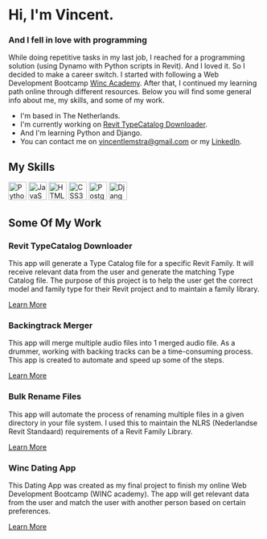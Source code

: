 # Hi, I'm Vincent.

### And I fell in love with programming

While doing repetitive tasks in my last job, I reached for a programming solution (using Dynamo with Python scripts in Revit). And I loved it. So I decided to make a career switch. I started with following a Web Development Bootcamp [Winc Academy](https://www.wincacademy.nl/#). After that, I continued my learning path online through different resources. Below you will find some general info about me, my skills, and some of my work.

* I'm based in The Netherlands.
* I'm currently working on [Revit TypeCatalog Downloader](https://github.com/vincentlemstra/revit_downloader).
* And I'm learning Python and Django.
* You can contact me on [vincentlemstra@gmail.com](mailto:vincentlemstra@gmail.com) or my [LinkedIn](https://www.linkedin.com/in/vincent-lemstra/).

## My Skills

<p align="left">
<a href="https://www.python.org/" target="_blank" rel="noreferrer"><img src="https://raw.githubusercontent.com/danielcranney/readme-generator/main/public/icons/skills/python-colored.svg" width="36" height="36" alt="Python" /></a>
<a href="https://developer.mozilla.org/en-US/docs/Web/JavaScript" target="_blank" rel="noreferrer"><img src="https://raw.githubusercontent.com/danielcranney/readme-generator/main/public/icons/skills/javascript-colored.svg" width="36" height="36" alt="JavaScript" /></a>
<a href="https://developer.mozilla.org/en-US/docs/Glossary/HTML5" target="_blank" rel="noreferrer"><img src="https://raw.githubusercontent.com/danielcranney/readme-generator/main/public/icons/skills/html5-colored.svg" width="36" height="36" alt="HTML5" /></a>
<a href="https://www.w3.org/TR/CSS/#css" target="_blank" rel="noreferrer"><img src="https://raw.githubusercontent.com/danielcranney/readme-generator/main/public/icons/skills/css3-colored.svg" width="36" height="36" alt="CSS3" /></a>
<a href="https://www.postgresql.org/" target="_blank" rel="noreferrer"><img src="https://raw.githubusercontent.com/danielcranney/readme-generator/main/public/icons/skills/postgresql-colored.svg" width="36" height="36" alt="PostgreSQL" /></a>
<a href="https://www.djangoproject.com/" target="_blank" rel="noreferrer"><img src="https://raw.githubusercontent.com/danielcranney/readme-generator/main/public/icons/skills/django-colored.svg" width="36" height="36" alt="Django" /></a>
</p>

## Some Of My Work
### Revit TypeCatalog Downloader
This app will generate a Type Catalog file for a specific Revit Family. It will receive relevant data from the user and generate the matching Type Catalog file. The purpose of this project is to help the user get the correct model and family type for their Revit project and to maintain a family library.

[Learn More](https://github.com/vincentlemstra/revit_downloader)

### Backingtrack Merger
This app will merge multiple audio files into 1 merged audio file. As a drummer, working with backing tracks can be a time-consuming process. This app is created to automate and speed up some of the steps. 

[Learn More](https://github.com/vincentlemstra/backingtrack_merger)

### Bulk Rename Files
This app will automate the process of renaming multiple files in a given directory in your file system. I used this to maintain the NLRS (Nederlandse Revit Standaard) requirements of a Revit Family Library. 

[Learn More](https://github.com/vincentlemstra/bulk_rename_files)


### Winc Dating App
This Dating App was created as my final project to finish my online Web Development Bootcamp (WINC academy). The app will get relevant data from the user and match the user with another person based on certain preferences.

[Learn More](https://github.com/vincentlemstra/winc_dating_app)

